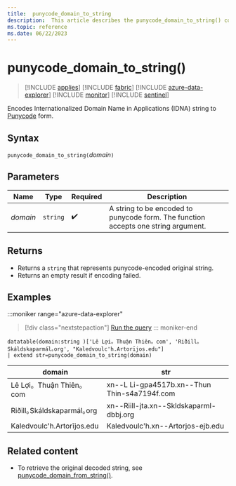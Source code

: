 ```yaml
---
title:  punycode_domain_to_string 
description:  This article describes the punycode_domain_to_string() command.
ms.topic: reference
ms.date: 06/22/2023
---
```


# punycode_domain_to_string()

> [!INCLUDE [applies](../includes/applies-to-version/applies.md)] [!INCLUDE [fabric](../includes/applies-to-version/fabric.md)] [!INCLUDE [azure-data-explorer](../includes/applies-to-version/azure-data-explorer.md)] [!INCLUDE [monitor](../includes/applies-to-version/monitor.md)] [!INCLUDE [sentinel](../includes/applies-to-version/sentinel.md)]

Encodes Internationalized Domain Name in Applications (IDNA) string to [Punycode](https://en.wikipedia.org/wiki/Punycode) form.


## Syntax

`punycode_domain_to_string(`*domain*`)`

## Parameters
| Name | Type | Required | Description |
|--|--|--|--|
| *domain* |  `string` |  :heavy_check_mark: | A string to be encoded to punycode form. The function accepts one string argument.

## Returns

* Returns a `string` that represents punycode-encoded original string.
* Returns an empty result if encoding failed.

## Examples

:::moniker range="azure-data-explorer"
> [!div class="nextstepaction"]
> <a href="https://dataexplorer.azure.com/clusters/help/databases/Samples?query=H4sIAAAAAAAAA0tJLAHCpJxUjZT83MTMPKvikqLMvHQFzWh1n8OrFHwe7l6c+bihKSSj9OGutXkKIRmZh1flAQWS83PVdRTUgzIPb8jMyXm/d2Fw9uGFOSnF2YkFiUW5QCZQKL8oHahGyTsxJzWlLL80J1k9Q8+xqCS/6MjqrPxivdSUUqVYXq4ahdSKktS8FAWgzbYFpXmVyfkpqfEQ18SX5MdDHAR1niYAt9ocW7AAAAA=" target="_blank">Run the query</a>
::: moniker-end

```kusto
datatable(domain:string )['Lê Lợi。Thuận Thiên。com', 'Riðill｡Skáldskaparmál｡org', "Kaledvoulc'h.Artorījos.edu"]
| extend str=punycode_domain_to_string(domain)
```

|domain|str|
|---|---|
|Lê Lợi。Thuận Thiên。com|xn--L Li-gpa4517b.xn--Thun Thin-s4a7194f.com|
|Riðill｡Skáldskaparmál｡org|xn--Riill-jta.xn--Skldskaparml-dbbj.org|
|Kaledvoulc'h.Artorījos.edu|Kaledvoulc'h.xn--Artorjos-ejb.edu|

## Related content

* To retrieve the original decoded string, see [punycode_domain_from_string()](punycode-domain-from-string-function.md).
